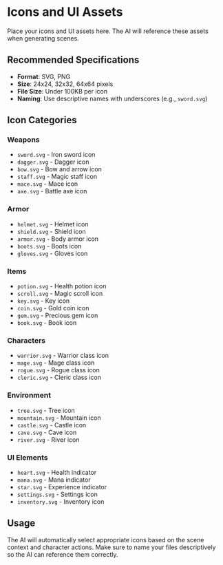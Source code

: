 # Icons and UI Assets

Place your icons and UI assets here. The AI will reference these assets when generating scenes.

## Recommended Specifications

- **Format**: SVG, PNG
- **Size**: 24x24, 32x32, 64x64 pixels
- **File Size**: Under 100KB per icon
- **Naming**: Use descriptive names with underscores (e.g., `sword.svg`)

## Icon Categories

### Weapons
- `sword.svg` - Iron sword icon
- `dagger.svg` - Dagger icon
- `bow.svg` - Bow and arrow icon
- `staff.svg` - Magic staff icon
- `mace.svg` - Mace icon
- `axe.svg` - Battle axe icon

### Armor
- `helmet.svg` - Helmet icon
- `shield.svg` - Shield icon
- `armor.svg` - Body armor icon
- `boots.svg` - Boots icon
- `gloves.svg` - Gloves icon

### Items
- `potion.svg` - Health potion icon
- `scroll.svg` - Magic scroll icon
- `key.svg` - Key icon
- `coin.svg` - Gold coin icon
- `gem.svg` - Precious gem icon
- `book.svg` - Book icon

### Characters
- `warrior.svg` - Warrior class icon
- `mage.svg` - Mage class icon
- `rogue.svg` - Rogue class icon
- `cleric.svg` - Cleric class icon

### Environment
- `tree.svg` - Tree icon
- `mountain.svg` - Mountain icon
- `castle.svg` - Castle icon
- `cave.svg` - Cave icon
- `river.svg` - River icon

### UI Elements
- `heart.svg` - Health indicator
- `mana.svg` - Mana indicator
- `star.svg` - Experience indicator
- `settings.svg` - Settings icon
- `inventory.svg` - Inventory icon

## Usage

The AI will automatically select appropriate icons based on the scene context and character actions. Make sure to name your files descriptively so the AI can reference them correctly.
